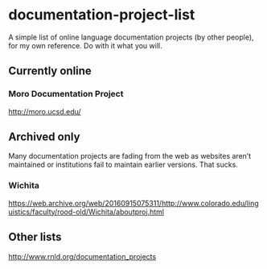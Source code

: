 # documentation-project-list
A simple list of online language documentation projects (by other people), for my own reference. Do with it what you will.

## Currently online

### Moro Documentation Project

<http://moro.ucsd.edu/>

## Archived only

Many documentation projects are fading from the web as websites aren’t maintained or institutions fail to maintain earlier versions. That sucks.

### Wichita

<https://web.archive.org/web/20160915075311/http://www.colorado.edu/linguistics/faculty/rood-old/Wichita/aboutproj.html>


## Other lists

<http://www.rnld.org/documentation_projects>
